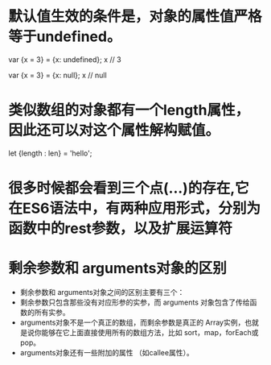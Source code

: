 # 默认值生效的条件是，对象的属性值严格等于undefined。

var {x = 3} = {x: undefined};
x // 3

var {x = 3} = {x: null};
x // null

# 类似数组的对象都有一个length属性，因此还可以对这个属性解构赋值。

let {length : len} = 'hello';

# 很多时候都会看到三个点(...)的存在,它在ES6语法中，有两种应用形式，分别为函数中的rest参数，以及扩展运算符

# 剩余参数和 arguments对象的区别
- 剩余参数和 arguments对象之间的区别主要有三个：
- 剩余参数只包含那些没有对应形参的实参，而 arguments 对象包含了传给函数的所有实参。
- arguments对象不是一个真正的数组，而剩余参数是真正的 Array实例，也就是说你能够在它上面直接使用所有的数组方法，比如 sort，map，forEach或pop。
- arguments对象还有一些附加的属性 （如callee属性）。